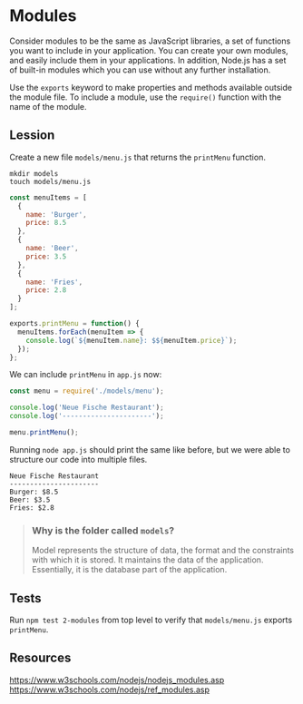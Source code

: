 # Modules

Consider modules to be the same as JavaScript libraries, a set of functions you want to include in your application.
You can create your own modules, and easily include them in your applications.
In addition, Node.js has a set of built-in modules which you can use without any further installation.

Use the `exports` keyword to make properties and methods available outside the module file.
To include a module, use the `require()` function with the name of the module.

## Lession

Create a new file `models/menu.js` that returns the `printMenu` function.

```
mkdir models
touch models/menu.js
```

```js
const menuItems = [
  {
    name: 'Burger',
    price: 8.5
  },
  {
    name: 'Beer',
    price: 3.5
  },
  {
    name: 'Fries',
    price: 2.8
  }
];

exports.printMenu = function() {
  menuItems.forEach(menuItem => {
    console.log(`${menuItem.name}: $${menuItem.price}`);
  });
};
```

We can include `printMenu` in `app.js` now:

```js
const menu = require('./models/menu');

console.log('Neue Fische Restaurant');
console.log('----------------------');

menu.printMenu();
```

Running `node app.js` should print the same like before, but we were able to structure our code into multiple files.

```
Neue Fische Restaurant
----------------------
Burger: $8.5
Beer: $3.5
Fries: $2.8
```

> ### Why is the folder called `models`?
>
> Model represents the structure of data, the format and the constraints with which it is stored. It maintains the data of the application. Essentially, it is the database part of the application.

## Tests

Run `npm test 2-modules` from top level to verify that `models/menu.js` exports `printMenu`.

## Resources

https://www.w3schools.com/nodejs/nodejs_modules.asp
https://www.w3schools.com/nodejs/ref_modules.asp
